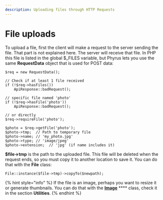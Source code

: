 ```yaml
---
description: Uploading files through HTTP Requests
---
```


# File uploads

To upload a file, first the client will make a request to the server sending the file. That part is not explained here. The server will receive that file. In PHP this file is listed in the global $\_FILES variable, but Phyrus lets you use the same **RequestData** object that is used for POST data:

```
$req = new RequestData();

// Check if at least 1 file received
if (!$req->hasFiles())
    ApiResponse::badRequest();

// specific file named 'photo'
if (!$req->hasFile('photo'))
    ApiResponse::badRequest();

// or directly
$req->requireFile('photo');

$photo = $req->getFile('photo');
$photo->tmp;  // Path to temporary file
$photo->name; // 'my_photo.jpg'
$photo->type; // 'image/jpeg'
$photo->extension;  // 'jpg' (if name includes it)

```

**$file->tmp** is the path to the uploaded file. This file will be deleted when the request ends, so you must copy it to another location to save it. You can do that with the **File** class:

```
File::instance($file->tmp)->copyTo($newpath);
```

{% hint style="info" %}
If the file is an image, perhaps you want to resize it or generate thumbnails. You can do that with the [**Image**](../utilities/images.md) **** class, check it in the section **Utilities**.
{% endhint %}

